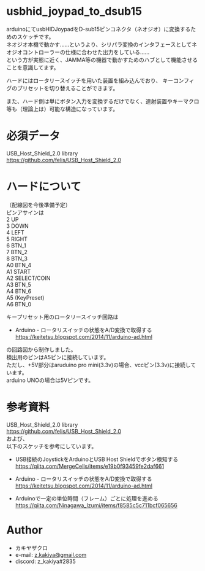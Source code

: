 # usbhid_joypad_to_dsub15
arduinoにてusbHIDJoypadをD-sub15ピンコネクタ（ネオジオ）に変換するためのスケッチです。  
ネオジオ本機で動かす……というより、シリパラ変換のインタフェースとしてネオジオコントローラーの仕様に合わせた出力をしている……  
という方が実態に近く、JAMMA等の機器で動かすためのハブとして機能させることを意識してます。

ハードにはロータリースイッチを用いた装置を組み込んでおり、
キーコンフィグのプリセットを切り替えることができます。

また、ハード側は単にボタン入力を変換するだけでなく、連射装置やキーマクロ等も（理論上は）可能な構造になっています。

# 必須データ
USB_Host_Shield_2.0 library  
https://github.com/felis/USB_Host_Shield_2.0

# ハードについて
（配線図を今後準備予定）  
ピンアサインは  
2 UP  
3 DOWN  
4 LEFT  
5 RIGHT  
6 BTN_1  
7 BTN_2  
8 BTN_3  
A0 BTN_4  
A1 START  
A2 SELECT/COIN  
A3 BTN_5  
A4 BTN_6  
A5 (KeyPreset)  
A6 BTN_0

キープリセット用のロータリースイッチ回路は
* Arduino - ロータリスイッチの状態をA/D変換で取得する  
https://keitetsu.blogspot.com/2014/11/arduino-ad.html

の回路図から制作しました。  
検出用のピンはA5ピンに接続しています。  
ただし、+5V部分はaruduino pro mini(3.3v)の場合、vccピン(3.3v)に接続しています。  
arduino UNOの場合は5Vピンです。

# 参考資料
USB_Host_Shield_2.0 library  
https://github.com/felis/USB_Host_Shield_2.0  
および、  
以下のスケッチを参考にしています。

* USB接続のJoystickをArduinoとUSB Host Shieldでボタン検知する  
https://qiita.com/MergeCells/items/e19b0f93459fe2daf661

* Arduino - ロータリスイッチの状態をA/D変換で取得する  
https://keitetsu.blogspot.com/2014/11/arduino-ad.html

* Arduinoで一定の単位時間（フレーム）ごとに処理を進める  
https://qiita.com/Ninagawa_Izumi/items/f8585c5c711bcf065656


# Author
* カキヤザクロ
* e-mail: z.kakiya@gmail.com
* discord: z_kakiya#2835


